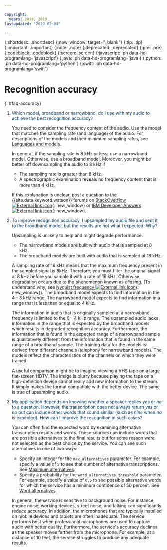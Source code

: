 ```yaml
---

copyright:
  years: 2018, 2019
lastupdated: "2019-02-04"

---
```


{:shortdesc: .shortdesc}
{:new_window: target="_blank"}
{:tip: .tip}
{:important: .important}
{:note: .note}
{:deprecated: .deprecated}
{:pre: .pre}
{:codeblock: .codeblock}
{:screen: .screen}
{:javascript: .ph data-hd-programlang='javascript'}
{:java: .ph data-hd-programlang='java'}
{:python: .ph data-hd-programlang='python'}
{:swift: .ph data-hd-programlang='swift'}

# Recognition accuracy
{: #faq-accuracy}

1.  <span style="color:#003F69">Which model, broadband or narrowband, do I use with my audio to achieve the best recognition accuracy?</span>

    You need to consider the frequency content of the audio. Use the model that matches the sampling rate (and language) of the audio. For descriptions of the models and their minimum sampling rates, see [Languages and models](/docs/services/speech-to-text-icp/models.html).

    In general, if the sampling rate is 8 kHz or less, use a narrowband model. Otherwise, use a broadband model. Moreover, you might be better off downsampling the audio to 8 kHz if

    -   The sampling rate is greater than 8 kHz.
    -   A spectrographic examination reveals no frequency content that is more than 4 kHz.

    If this explanation is unclear, post a question to the {{site.data.keyword.watson}} forums on [StackOverflow ![External link icon](../../icons/launch-glyph.svg "External link icon")](http://stackoverflow.com/questions/tagged/ibm-watson-cognitive){: new_window} or [IBM Developer Answers ![External link icon](../../icons/launch-glyph.svg "External link icon")](https://developer.ibm.com/answers/topics/speech-to-text/){: new_window}.

1.  <span style="color:#003F69">To improve recognition accuracy, I upsampled my audio file and sent it to the broadband model, but the results are not what I expected. Why?</span>

    Upsampling is unlikely to help and might degrade performance.

    -   The narrowband models are built with audio that is sampled at 8 kHz.
    -   The broadband models are built with audio that is sampled at 16 kHz.

    A sampling rate of 16 kHz means that the maximum frequency present in the sampled signal is 8kHz. Therefore, you must filter the original signal at 8 kHz before you sample it with a rate of 16 kHz. Otherwise, degradation occurs due to the phenomenon known as *aliasing*. (To understand why, see [Nyquist frequency ![External link icon](../../icons/launch-glyph.svg "External link icon")](https://en.wikipedia.org/wiki/Nyquist_frequency){: new_window}). The broadband model expects to find information in the 4 - 8 kHz range. The narrowband model expects to find information in a range that is less than or equal to 4 kHz.

    The information in audio that is originally sampled at a narrowband frequency is limited to the 0 - 4 kHz range. The upsampled audio lacks information in the range that is expected by the broadband models, which results in degraded recognition accuracy. Furthermore, the information that is found in the expected range of a narrowband sample is qualitatively different from the information that is found in the same range of a broadband sample. The training data for the models is derived from different channels (telephony for narrowband models). The models reflect the characteristics of the channels on which they were trained.

    A useful comparison might be to imagine viewing a VHS tape on a large flat-screen HDTV. The image is blurry because playing the tape on a high-definition device cannot really add new information to the stream. It simply makes the format compatible with the better device. The same is true of upsampling audio.

1.  <span style="color:#003F69">My application depends on knowing whether a speaker replies *yes* or *no* to a question. However, the transcription does not always return *yes* or *no* but can include other words that sound similar (such as *nine* when *no* is expected). How can I improve the recognition in such cases?</span>

    You can often find the expected word by examining alternative transcription results and words. These sources can include words that are possible alternatives to the final results but for some reason were not selected as the best choice by the service. You can see such alternatives in one of two ways:
    -   Specify an integer for the `max_alternatives` parameter. For example, specify a value of `5` to see that number of alternative transcriptions. See [Maximum alternatives](/docs/services/speech-to-text-icp/output.html#max_alternatives).
    -   Specify a probability for the `word_alternatives_threshold` parameter. For example, specify a value of `0.5` to see possible alternative words for which the service has a minimum confidence of 50 percent. See [Word alternatives](/docs/services/speech-to-text-icp/output.html#word_alternatives).

    In general, the service is sensitive to background noise. For instance, engine noise, working devices, street noise, and talking can significantly reduce accuracy. In addition, the microphones that are typically installed on mobile devices and tablets are often inadequate. The service performs best when professional microphones are used to capture audio with better quality. Furthermore, the service's accuracy declines as the speaker moves farther from the microphone. For example, at a distance of 10 feet, the service struggles to produce any adequate results.
